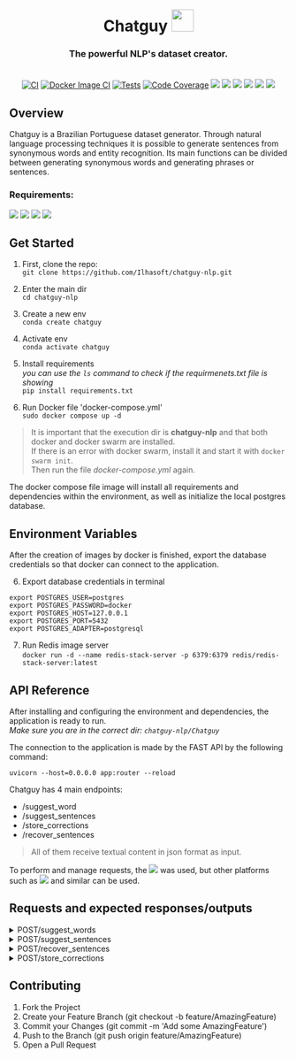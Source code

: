 <div align="center">

# Chatguy <img src="https://user-images.githubusercontent.com/72058182/198705259-1aa1824b-f09b-4d4c-a697-65281856f0f5.png" width="auto" height="40px">
### The powerful NLP's dataset creator.  <br><br>

[![CI](https://github.com/Ilhasoft/chatguy-nlp/actions/workflows/tests.yml/badge.svg)](https://github.com/Ilhasoft/chatguy-nlp/actions/workflows/tests.yml)
[![Docker Image CI](https://github.com/Ilhasoft/chatguy-nlp/actions/workflows/docker-image.yml/badge.svg)](https://github.com/Ilhasoft/chatguy-nlp/actions/workflows/docker-image.yml)
[![Tests](https://github.com/Ilhasoft/chatguy-nlp/actions/workflows/Tests.yml/badge.svg)]()
[![Code Coverage](https://github.com/Ilhasoft/chatguy-nlp/actions/workflows/code-coverage-badge.yml/badge.svg)](https://github.com/Ilhasoft/chatguy-nlp/actions/workflows/code-coverage-badge.yml)
[![](https://img.shields.io/github/last-commit/Ilhasoft/chatguy-nlp)]()
[![](https://img.shields.io/github/contributors/Ilhasoft/chatguy-nlp)]()
[![](https://img.shields.io/github/issues-pr/Ilhasoft/chatguy-nlp)]()
[![](https://img.shields.io/github/v/tag/Ilhasoft/chatguy-nlp)]()
[![](https://img.shields.io/github/v/release/Ilhasoft/chatguy-nlp)]()
[![](https://img.shields.io/github/languages/top/Ilhasoft/chatguy-nlp)]()


</div>

## Overview
Chatguy is a Brazilian Portuguese dataset generator. Through natural language processing techniques it is possible to generate sentences from synonymous words and entity recognition. Its main functions can be divided between generating synonymous words and generating phrases or sentences.

### Requirements: <br>

[![](https://img.shields.io/badge/python-3.8.13-9cf)]()
[![](https://img.shields.io/badge/git-2.34.1-9cf)]()
[![](https://img.shields.io/badge/conda-4.5.11-9cf)]()
[![](https://img.shields.io/badge/docker-23.0.0-9cf)]()

## Get Started

1. First, clone the repo: <br>
```git clone https://github.com/Ilhasoft/chatguy-nlp.git  ``` <br>

2. Enter the main dir <br>
```cd chatguy-nlp  ``` 

3. Create a new env <br>
```conda create chatguy  ``` 

3. Activate env <br>
```conda activate chatguy  ``` 

4. Install requirements <br>
*you can use the ```ls``` command to check if the requirmenets.txt file is showing* <br>
```pip install requirements.txt ```

4. Run Docker file 'docker-compose.yml' <br>
```sudo docker compose up -d ``` 

> It is important that the execution dir is **chatguy-nlp** and that both docker and docker swarm are installed. <br> If there is an error with docker swarm, install it and start it with ``` docker swarm init ```. <br> Then run the file *docker-compose.yml* again. <br>

The docker compose file image will install all requirements and dependencies within the environment, as well as initialize the local postgres database.

## Environment Variables
After the creation of images by docker is finished, export the database credentials so that docker can connect to the application. <br>

6. Export database credentials in terminal <br>
``` 
export POSTGRES_USER=postgres
export POSTGRES_PASSWORD=docker
export POSTGRES_HOST=127.0.0.1
export POSTGRES_PORT=5432
export POSTGRES_ADAPTER=postgresql
``` 

7. Run Redis image server <br>
``` docker run -d --name redis-stack-server -p 6379:6379 redis/redis-stack-server:latest ```


## API Reference <br>
After installing and configuring the environment and dependencies, the application is ready to run. <br>
*Make sure you are in the correct dir: ```chatguy-nlp/Chatguy```* <br>

The connection to the application is made by the FAST API by the following command: <br>
```
uvicorn --host=0.0.0.0 app:router --reload
``` 

Chatguy has 4 main endpoints: <br>
- /suggest_word <br>
- /suggest_sentences <br>
- /store_corrections <br>
- /recover_sentences <br>

> All of them receive textual content in json format as input. <br>

To perform and manage requests, the [![](https://img.shields.io/badge/Insomnia-5849be?style=for-the-badge&logo=Insomnia&logoColor=white)]() was used, but other platforms such as [![]( https://img.shields.io/badge/Postman-FF6C37?style=for-the-badge&logo=Postman&logoColor=white )]() and similar can be used.

## Requests and expected responses/outputs <br>

<details> <summary> POST/suggest_words  </summary><br>
0.0.0.0:8000/suggest_words  | Description: Takes an input word and returns a list of synonymous words
<p>

![Suggest_words](https://user-images.githubusercontent.com/72058182/217551555-a29775c2-03a9-4cd2-bf82-41cc5f338667.png)

Request code:

``` 
{
	"texts": [
		{
			"word": "formiga",
			"generate": true,
			"entity": false,
			"local": true
		},
		{
			"word": "qual",
			"generate": true,
			"entity": false,
			"local": false
		},
		{
			"word": "café",
			"generate": false,
			"entity": true,
			"local": false
		},
		{
			"word": "árvore",
			"generate": false,
			"entity": false,
			"local": false
		},
		{
			"word": "pessoa",
			"generate": false,
			"entity": false,
			"local": true
		}
	]
}
```


</p>
</details>


<details> <summary> POST/suggest_sentences </summary><br>
0.0.0.0:8000/suggest_sentences | Description: Takes an input phrase and generates synonymous phrases based on tagged entities. It returns a str token.

<p>

![Suggest_sentences](https://user-images.githubusercontent.com/72058182/217324443-5b869415-fc76-40f2-9867-11db02ec511a.png)

Request code:

``` 
{
	"isquestion": true,
	"intent": "teste",
	"texts": [
		{
			"word": "existem",
			"generate": true,
			"entity": "existir",
			"suggestions": [
				"há",
				"existem"
			]
		},
		{
			"word": "muitas",
			"generate": true,
			"entity": false,
			"suggestions": [
				"diversas"
			]
		},
		{
			"word": "pessoas",
			"generate": true,
			"entity": "sujeito",
			"suggestions": [
				"homens",
				"mulheres",
				"crianças"
			]
		},
		{
			"word": "no",
			"generate": false,
			"entity": false,
			"suggestions": [
				"no"
			]
		},
		{
			"word": "mundo",
			"generate": true,
			"entity": false,
			"suggestions": [
				"planeta"
			]
		}
	]
}

```

</p>
</details>


<details> <summary> POST/recover_sentences </summary><br>
0.0.0.0:8000/recover_sentences | Description: Receives the token generated by the 'generate_sentences' route and returns the generated phrases.
<p>


![Recover_sentences](https://user-images.githubusercontent.com/72058182/217324656-e928bf71-308f-4dba-8a64-234a32ae087b.png)

Request code:

```
{"token":"generated_token"}
```

</p>
</details>



<details> <summary> POST/store_corrections </summary><br>
0.0.0.0:8000/store_corrections | Description: Performs a sentence correction in the database.
<p>

![Store_corrections](https://user-images.githubusercontent.com/72058182/217324933-9585f9a3-078f-49a2-b630-2b3658b529e8.png)

Request code:

```
{
	"texts": [
		[
			"olá tudo bem como você vai?1",
			"olá tudo bem como você vai?2",
			"olá tudo bem como você vai?3"
		],
		[
			"valeu demais, até!1",
			"valeu demais, até!2",
			"valeu demais, até!3"
		]
	]
}
```

</p>
</details>



## Contributing
1. Fork the Project
2. Create your Feature Branch (git checkout -b feature/AmazingFeature)
3. Commit your Changes (git commit -m 'Add some AmazingFeature')
4. Push to the Branch (git push origin feature/AmazingFeature)
5. Open a Pull Request


